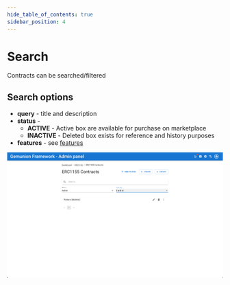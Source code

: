 ```yaml
---
hide_table_of_contents: true
sidebar_position: 4
---
```


# Search

Contracts can be searched/filtered

## Search options

- **query** - title and description
- **status** -
    - **ACTIVE** - Active box are available for purchase on marketplace
    - **INACTIVE** - Deleted box exists for reference and history purposes
- **features** - see [features](/admin/hierarchy/ERC20/features/)

![ERC1155 contract search](/img/admin/hierarchy/erc1155/contract_search.png)
